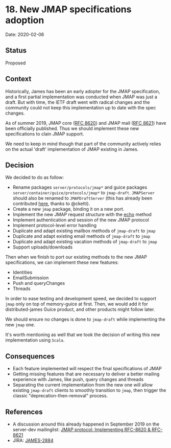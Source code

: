 # 18. New JMAP specifications adoption

Date: 2020-02-06

## Status

Proposed

## Context

Historically, James has been an early adopter for the JMAP specification, and a first partial implementation was conducted when JMAP was just a draft. 
But with time, the IETF draft went with radical changes and the community could not keep this implementation up to date with the spec changes.

As of summer 2019, JMAP core ([RFC 8620](https://tools.ietf.org/html/rfc8620)) and JMAP mail ([RFC 8621](https://tools.ietf.org/html/rfc8621)) have been officially published. 
Thus we should implement these new specifications to clain JMAP support.

We need to keep in mind though that part of the community actively relies on the actual 'draft' implementation of JMAP existing in James. 

## Decision

We decided to do as follow:

* Rename packages `server/protocols/jmap*` and guice packages `server/container/guice/protocols/jmap*` to `jmap-draft`. `JMAPServer` should also be renamed to `JMAPDraftServer` (this has already been contributed [here](https://github.com/apache/james-project/pull/164), thanks to @cketti).
* Create a new `jmap` package, binding it on a new port.
* Implement the new JMAP request structure with the [echo](https://jmap.io/spec-core.html#the-coreecho-method) method
* Implement authentication and session of the new JMAP protocol
* Implement protocol-level error handling
* Duplicate and adapt existing mailbox methods of `jmap-draft` to `jmap`
* Duplicate and adapt existing email methods of `jmap-draft` to `jmap`
* Duplicate and adapt existing vacation methods of `jmap-draft` to `jmap`
* Support uploads/downloads

Then when we finish to port our existing methods to the new JMAP specifications, we can implement these new features:

* Identities
* EmailSubmission
* Push and queryChanges
* Threads

In order to ease testing and development speed, we decided to support `jmap` only on top of memory-guice at first. 
Then, we would add it for distributed-james Guice product, and other products might follow later.

We should ensure no changes is done to `jmap-draft` while implementing the new `jmap` one.

It's worth mentioning as well that we took the decision of writing this new implementation using `Scala`.

## Consequences

* Each feature implemented will respect the final specifications of JMAP
* Getting missing features that are necessary to deliver a better mailing experience with James, like push, query changes and threads 
* Separating the current implementation from the new one will allow existing `jmap-draft` clients to smoothly transition to `jmap`, then trigger the classic "deprecation-then-removal" process. 

## References

* A discussion around this already happened in September 2019 on the server-dev mailinglist: [JMAP protocol: Implementing RFC-8620 & RFC-8621](https://www.mail-archive.com/server-dev@james.apache.org/msg62072.html)
* JIRA: [JAMES-2884](https://issues.apache.org/jira/browse/JAMES-2884)